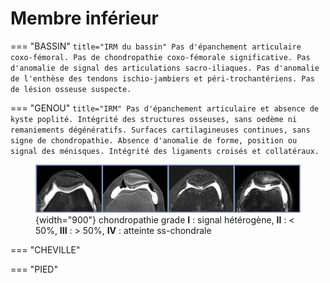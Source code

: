 # Membre inférieur

=== "BASSIN"
    ``` title="IRM du bassin"
    Pas d'épanchement articulaire coxo-fémoral.
    Pas de chondropathie coxo-fémorale significative.
    Pas d'anomalie de signal des articulations sacro-iliaques.
    Pas d'anomalie de l'enthèse des tendons ischio-jambiers et péri-trochantériens.
    Pas de lésion osseuse suspecte.
    ```

=== "GENOU"
    ``` title="IRM"
    Pas d'épanchement articulaire et absence de kyste poplité.
    Intégrité des structures osseuses, sans oedème ni remaniements dégénératifs.
    Surfaces cartilagineuses continues, sans signe de chondropathie.
    Absence d'anomalie de forme, position ou signal des ménisques.
    Intégrité des ligaments croisés et collatéraux.
    ```
    <figure markdown="span">
        ![](assets/chondropathie.jpg){width="900"}
        chondropathie grade **I** : signal hétérogène, **II** : < 50%, **III** : > 50%, **IV** : atteinte ss-chondrale
    </figure>

=== "CHEVILLE"

=== "PIED"